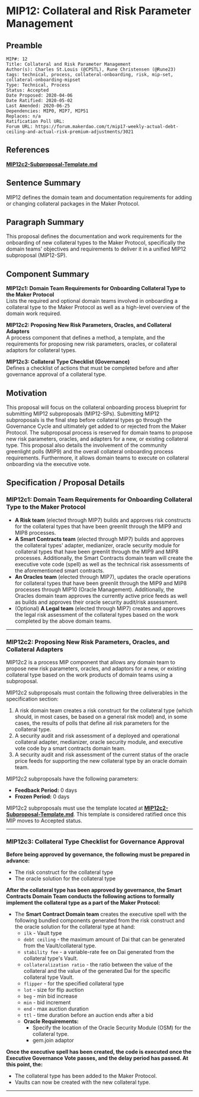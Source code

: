 # MIP12: Collateral and Risk Parameter Management

## Preamble

```
MIP#: 12
Title: Collateral and Risk Parameter Management
Author(s): Charles St.Louis (@CPSTL), Rune Christensen (@Rune23) 
tags: technical, process, collateral-onboarding, risk, mip-set, collateral-onboarding-mipset
Type: Technical, Process
Status: Accepted
Date Proposed: 2020-04-06
Date Ratified: 2020-05-02
Last Amended: 2020-06-25
Dependencies: MIP0, MIP7, MIP51
Replaces: n/a
Ratification Poll URL:
Forum URL: https://forum.makerdao.com/t/mip17-weekly-actual-debt-ceiling-and-actual-risk-premium-adjustments/3021
``` 

## References

**[MIP12c2-Subproposal-Template.md](MIP12c2-Subproposal-Template.md)**

## Sentence Summary

MIP12 defines the domain team and documentation requirements for adding or changing collateral packages in the Maker Protocol.

## Paragraph Summary

This proposal defines the documentation and work requirements for the onboarding of new collateral types to the Maker Protocol, specifically the domain teams' objectives and requirements to deliver it in a unified MIP12 subproposal (MIP12-SP).

## Component Summary

**MIP12c1: Domain Team Requirements for Onboarding Collateral Type to the Maker Protocol**  
Lists the required and optional domain teams involved in onboarding a collateral type to the Maker Protocol as well as a high-level overview of the domain work required.

**MIP12c2: Proposing New Risk Parameters, Oracles, and Collateral Adapters**  
A process component that defines a method, a template, and the requirements for proposing new risk parameters, oracles, or collateral adaptors for collateral types.

**MIP12c3: Collateral Type Checklist (Governance)**  
Defines a checklist of actions that must be completed before and after governance approval of a collateral type.

## Motivation

This proposal will focus on the collateral onboarding process blueprint for submitting MIP12 subproposals (MIP12-SPs). Submitting MIP12 subproposals is the final step before collateral types go through the Governance Cycle and ultimately get added to or rejected from the Maker Protocol. The subproposal process is reserved for domain teams to propose new risk parameters, oracles, and adapters for a new, or existing collateral type. This proposal also details the involvement of the community greenlight polls (MIP9) and the overall collateral onboarding process requirements. Furthermore, it allows domain teams to execute on collateral onboarding via the executive vote. 

## Specification / Proposal Details

### MIP12c1: Domain Team Requirements for Onboarding Collateral Type to the Maker Protocol

- **A Risk team** (elected through MIP7) builds and approves risk constructs for the collateral types that have been greenlit through the MIP9 and MIP8 processes. 
- **A Smart Contracts team** (elected through MIP7) builds and approves the collateral types' adapter, medianizer, oracle security module for collateral types that have been greenlit through the MIP9 and MIP8 processes. Additionally, the Smart Contracts domain team will create the executive vote code (spell) as well as the technical risk assessments of the aforementioned smart contracts.
- **An Oracles team** (elected through MIP7), updates the oracle operations for collateral types that have been greenlit through the MIP9 and MIP8 processes through MIP10 (Oracle Management). Additionally, the Oracles domain team approves the currently active price feeds as well as builds and approves their oracle security audit/risk assessment.
- (Optional) **A Legal team** (elected through MIP7) creates and approves the legal risk assessment of the collateral types based on the work completed by the above domain teams.

---

### MIP12c2: Proposing New Risk Parameters, Oracles, and Collateral Adapters

MIP12c2 is a process MIP component that allows any domain team to propose new risk parameters, oracles, and adaptors for a new, or existing collateral type based on the work products of domain teams using a subproposal.

MIP12c2 subproposals must contain the following three deliverables in the specification section:
1. A risk domain team creates a risk construct for the collateral type (which should, in most cases, be based on a general risk model) and, in some cases, the results of polls that define all risk parameters for the collateral type.
2. A security audit and risk assessment of a deployed and operational collateral adapter, medianizer, oracle security module, and executive vote code by a smart contracts domain team.
3. A security audit and risk assessment of the current status of the oracle price feeds for supporting the new collateral type by an oracle domain team.

 MIP12c2 subproposals have the following parameters:
- **Feedback Period:** 0 days
- **Frozen Period:** 0 days

MIP12c2 subproposals must use the template located at **[MIP12c2-Subproposal-Template.md](MIP12c2-Subproposal-Template.md)**. This template is considered ratified once this MIP moves to Accepted status.

---

### MIP12c3: Collateral Type Checklist for Governance Approval

**Before being approved by governance, the following must be prepared in advance:**

- The risk construct for the collateral type
- The oracle solution for the collateral type

**After the collateral type has been approved by governance, the Smart Contracts Domain Team conducts the following actions to formally implement the collateral type as a part of the Maker Protocol:**

- The **Smart Contract Domain team** creates the executive spell with the following bundled components generated from the risk construct and the oracle solution for the collateral type at hand:
    - `ilk` - Vault type
    - `debt ceiling` - the maximum amount of Dai that can be generated from the Vault/collateral type.
    - `stability fee` - a variable-rate fee on Dai generated from the collateral type's Vault.
    - `collateralization ratio` - the ratio between the value of the collateral and the value of the generated Dai for the specific collateral type Vault.
    - `flipper` - for the specified collateral type
    - `lot` - size for flip auction
    - `beg` - min bid increase
    - `min` - bid increment
    - `end` - max auction duration
    - `ttl` - time duration before an auction ends after a bid
    - **Oracle Requirements:**
        - Specify the location of the Oracle Security Module (OSM) for the collateral type.
        - gem.join adaptor

**Once the executive spell has been created, the code is executed once the Executive Governance Vote passes, and the delay period has passed. At this point, the:**
- The collateral type has been added to the Maker Protocol.
- Vaults can now be created with the new collateral type.

---
